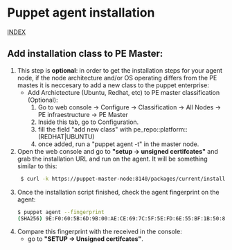 # Puppet agent installation

[INDEX](../../README.md)

## Add installation class to PE Master:
1. This step is **optional**: in order to get the installation steps for your agent node, if the node architecture and/or OS operating differs from the PE mastes it is neccesary to add a new class to the puppet enterprise:
    - Add Archictecture (Ubuntu, Redhat, etc) to PE master classification (Optional):
       1. Go to web console -> Configure -> Classification -> All Nodes -> PE infraestructure -> PE Master
       1. Inside this tab, go to Configuration.
       1. fill the field "add new class" with pe_repo::platform::(REDHAT|UBUNTU)
       1. once added, run a "puppet agent -t" in the master node.
1. Open the web console and go to **"setup -> unsigned certifcates"** and grab the installation URL and run on the agent. It will be something similar to this:
   ```bash
    $ curl -k https://puppet-master-node:8140/packages/current/install.bash | sudo bash
   ```
1. Once the installation script finished, check the agent fingerprint on the agent:
    ```bash
    $ puppet agent --fingerprint
    (SHA256) 9E:F0:60:5B:6D:9B:00:AE:CE:69:7C:5F:5E:FD:6E:55:BF:1B:50:8E:F4:52:43:37:43:9A:47:5B:FF:BA:AA:A1
    ```
1. Compare this fingerprint with the received in the console:
    - go to **"SETUP -> Unsigned certifcates"**.

